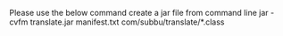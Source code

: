 Please use the below command create a jar file from command line 
jar -cvfm translate.jar manifest.txt com/subbu/translate/*.class